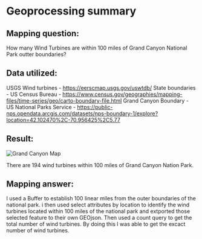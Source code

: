 # Geoprocessing summary

## Mapping question:
How many Wind Turbines are within 100 miles of Grand Canyon National Park outter boundaries?


## Data utilized:
USGS Wind turbines - https://eerscmap.usgs.gov/uswtdb/
State boundaries - US Census Bureau - https://www.census.gov/geographies/mapping-files/time-series/geo/carto-boundary-file.html
Grand Canyon Boundary - US National Parks Service - https://public-nps.opendata.arcgis.com/datasets/nps-boundary-1/explore?location=42.102470%2C-70.956425%2C5.77


## Result: 
![Grand Canyon Map](grandCanyon1.png)

There are 194 wind turbines within 100 miles of Grand Canyon Nation Park.



## Mapping answer:
I used a Buffer to establish 100 linear miles from the outer boundaries of the national park. i then used select attributes by location to identify the wind turbines located within 100 miles of the national park and extported those selected feature to their own GEOjson. Then used a count query to get the total number of wind turbines. By doing this I was able to get the excact number of wind turbines.
